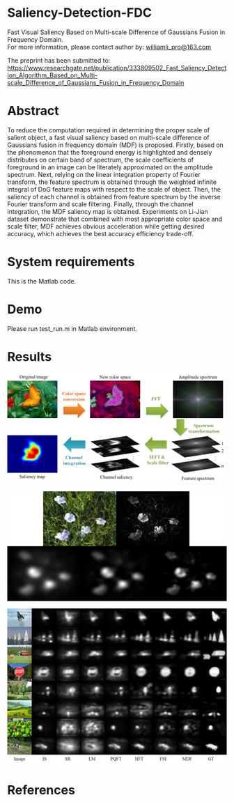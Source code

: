 # Saliency-Detection-FDC

Fast Visual Saliency Based on Multi-scale Difference of Gaussians Fusion in Frequency Domain.  
For more information, please contact author by: williamli_pro@163.com

The preprint has been submitted to:
https://www.researchgate.net/publication/333809502_Fast_Saliency_Detection_Algorithm_Based_on_Multi-scale_Difference_of_Gaussians_Fusion_in_Frequency_Domain

# Abstract
To reduce the computation required in determining the proper scale of salient object, a fast visual saliency based on multi-scale difference of Gaussians fusion in frequency domain (MDF) is proposed. Firstly, based on the phenomenon that the foreground energy is highlighted and densely distributes on certain band of spectrum, the scale coefficients of foreground in an image can be literately approximated on the amplitude spectrum. Next, relying on the linear integration property of Fourier transform, the feature spectrum is obtained through the weighted infinite integral of DoG feature maps with respect to the scale of object. Then, the saliency of each channel is obtained from feature spectrum by the inverse Fourier transform and scale filtering. Finally, through the channel integration, the MDF saliency map is obtained. Experiments on Li-Jian dataset demonstrate that combined with most appropriate color space and scale filter, MDF achieves obvious acceleration while getting desired accuracy, which achieves the best accuracy efficiency trade-off.

# System requirements
This is the Matlab code. 

# Demo
Please run test_run.m in Matlab environment.  

# Results
![Procedures](https://raw.githubusercontent.com/WilliamLiPro/Saliency-Detection-FDC/master/Part-of-experiment-result/procedures.png)

![filter example](https://raw.githubusercontent.com/WilliamLiPro/Saliency-Detection-FDC/master/Part-of-experiment-result/filter-example.png)

![saliency maps comparison](https://raw.githubusercontent.com/WilliamLiPro/Saliency-Detection-FDC/master/Part-of-experiment-result/saliency_maps.png)

# References
